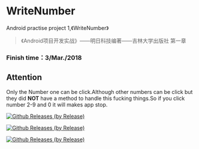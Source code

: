 # WriteNumber
Android practise project 1,《WriteNumber》

> 《Android项目开发实战》——明日科技编著——吉林大学出版社 第一章

### Finish time：3/Mar./2018

## Attention
   Only the Number one can be click.Although other numbers can be click but they did **NOT** have a method to handle this fucking things.So if you click number 2-9 and 0 it will makes app stop.


[![Github Releases (by Release)](https://img.shields.io/github/downloads/atom/atom/v0.190.0/total.svg?style=flat-square)](www.nicemorning.cn)


[![Github Releases (by Release)](https://img.shields.io/github/downloads/atom/atom/v0.190.0/total.svg?style=plastic)](www.nicemorning.cn)


[![Github Releases (by Release)](https://img.shields.io/github/downloads/atom/atom/v0.190.0/total.svg)](www.nicemorning.cn)
